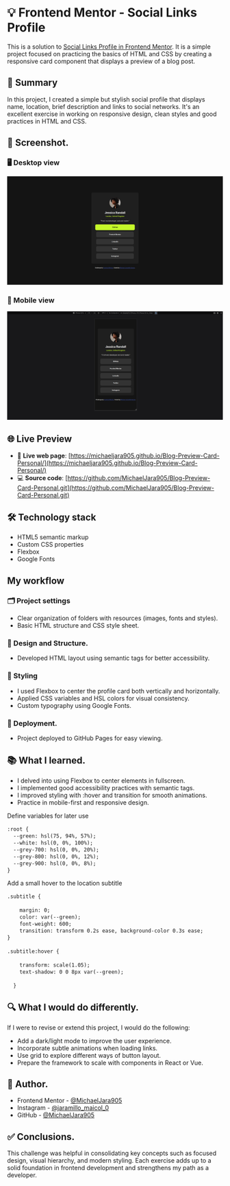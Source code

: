 # 💡 Frontend Mentor - Social Links Profile
This is a solution to [Social Links Profile in Frontend Mentor](https://www.frontendmentor.io/learning-paths/getting-started-on-frontend-mentor-XJhRWRREZd/steps/66e1acc75832c087f249d579/challenge/start). It is a simple project focused on practicing the basics of HTML and CSS by creating a responsive card component that displays a preview of a blog post.

## 📌 Summary
In this project, I created a simple but stylish social profile that displays name, location, brief description and links to social networks. It's an excellent exercise in working on responsive design, clean styles and good practices in HTML and CSS.

## 📸 Screenshot.
### 🖥️ Desktop view
![](./design/designDesktop.png)

### 📱 Mobile view
![](./design/designMovil.png)

## 🌐 Live Preview
- 🔗 **Live web page**: [https://michaeljara905.github.io/Blog-Preview-Card-Personal/](https://michaeljara905.github.io/Blog-Preview-Card-Personal/)
- 💻 **Source code**: [https://github.com/MichaelJara905/Blog-Preview-Card-Personal.git](https://github.com/MichaelJara905/Blog-Preview-Card-Personal.git)

## 🛠️ Technology stack
- HTML5 semantic markup
- Custom CSS properties
- Flexbox
- Google Fonts

## My workflow
### 🗂️ Project settings
- Clear organization of folders with resources (images, fonts and styles).
- Basic HTML structure and CSS style sheet.

### 🧱 Design and Structure.
- Developed HTML layout using semantic tags for better accessibility.

### 🎨 Styling
- I used Flexbox to center the profile card both vertically and horizontally.
- Applied CSS variables and HSL colors for visual consistency.
- Custom typography using Google Fonts.

### 🚀 Deployment.
- Project deployed to GitHub Pages for easy viewing.

## 📚 What I learned.
- I delved into using Flexbox to center elements in fullscreen.
- I implemented good accessibility practices with semantic tags.
- I improved styling with :hover and transition for smooth animations.
- Practice in mobile-first and responsive design.

Define variables for later use

    :root {
      --green: hsl(75, 94%, 57%);
      --white: hsl(0, 0%, 100%);
      --grey-700: hsl(0, 0%, 20%);
      --grey-800: hsl(0, 0%, 12%);
      --grey-900: hsl(0, 0%, 8%);
    }

Add a small hover to the location subtitle

    .subtitle {

        margin: 0;
        color: var(--green);
        font-weight: 600;
        transition: transform 0.2s ease, background-color 0.3s ease;
    }

    .subtitle:hover {

        transform: scale(1.05);
        text-shadow: 0 0 8px var(--green);
        
      }

## 🔍 What I would do differently.

If I were to revise or extend this project, I would do the following:

- Add a dark/light mode to improve the user experience.
- Incorporate subtle animations when loading links.
- Use grid to explore different ways of button layout.
- Prepare the framework to scale with components in React or Vue.

## 👤 Author.
- Frontend Mentor - [@MichaelJara905](https://www.frontendmentor.io/profile/MichaelJara905)
- Instagram - [@jaramillo_maicol_0](https://www.instagram.com/jaramillo_maicol_0)
- GitHub - [@MichaelJara905](https://github.com/MichaelJara905)

## ✅ Conclusions. 
This challenge was helpful in consolidating key concepts such as focused design, visual hierarchy, and modern styling. Each exercise adds up to a solid foundation in frontend development and strengthens my path as a developer.
